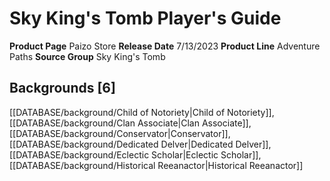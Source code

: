 ﻿---
id: '208'
name: Sky King's Tomb Player's Guide
rarity: Common
rus_type_level: null
source: null
trait: null
type: Source

---
# Sky King's Tomb Player's Guide

**Product Page** Paizo Store
**Release Date** 7/13/2023
**Product Line** Adventure Paths
**Source Group** Sky King's Tomb

## Backgrounds [6]

[[DATABASE/background/Child of Notoriety|Child of Notoriety]], [[DATABASE/background/Clan Associate|Clan Associate]], [[DATABASE/background/Conservator|Conservator]], [[DATABASE/background/Dedicated Delver|Dedicated Delver]], [[DATABASE/background/Eclectic Scholar|Eclectic Scholar]], [[DATABASE/background/Historical Reeanactor|Historical Reeanactor]]